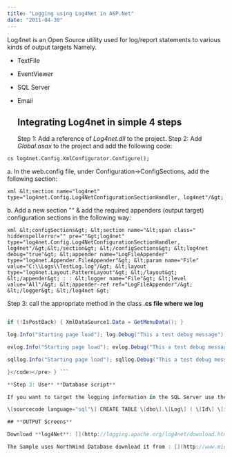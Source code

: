 ```yaml
---
title: "Logging using Log4Net in ASP.Net"
date: "2011-04-30"
---
```


Log4net is an Open Source utility used for log/report statements to various kinds of output targets Namely.

- TextFile
- EventViewer
- SQL Server
- Email
    
    ## **Integrating Log4net in simple 4 steps**
    
    Step 1: Add a reference of _Log4net.dll_ to the project. Step 2: Add _Global.asax_ to the project and add the following code:

```cs log4net.Config.XmlConfigurator.Configure(); ```

a. In the web.config file, under Configuration->ConfigSections, add the following section:

```xml &lt;section name="log4net" type="log4net.Config.Log4NetConfigurationSectionHandler, log4net"/&gt; ```

b. Add a new section "“ & add the required appenders (output target) configuration sections in the following way:

```xml &lt;configSections&gt; &lt;section name="&lt;span class=" hiddenspellerror="" pre=""&gt;log4net" type="log4net.Config.Log4NetConfigurationSectionHandler, log4net"/&gt;&lt;/section&gt; &lt;/configSections&gt; &lt;log4net debug="true"&gt; &lt;appender name="LogFileAppender" type="log4net.Appender.FileAppender"&gt; &lt;param name="File" value="C:\\Logs\\TestLog.log"/&gt; &lt;layout type="log4net.Layout.PatternLayout"&gt; &lt;/layout&gt; &lt;/appender&gt; : : &lt;logger name="File"&gt; &lt;level value="All"/&gt; &lt;appender-ref ref="LogFileAppender"/&gt; &lt;/logger&gt; &lt;/log4net &gt; ```

Step 3: call the appropriate method in the class .**cs file where we log** 

```cs public partial class HierarchicalMenuDemo : System.Web.UI.Page { //for logging to file private static readonly ILog log = log4net.LogManager.GetLogger("File"); private static readonly ILog evlog = log4net.LogManager.GetLogger("EventViewer"); private static readonly ILog sqllog = log4net.LogManager.GetLogger("SQLServer"); <pre><code>protected void Page\_Load(object sender, EventArgs e) {

if (!IsPostBack) { XmlDataSource1.Data = GetMenuData(); }

log.Info("Starting page load"); log.Debug("This a test debug message"); log.Error("Page Load failed : ");

evlog.Info("Starting page load"); evlog.Debug("This a test debug message"); evlog.Error("Page Load failed : ");

sqllog.Info("Starting page load"); sqllog.Debug("This a test debug message"); sqllog.Error("Page Load failed : ");

}</code></pre> } ```

**Step 3: Use** **Database script**

If you want to target the logging information in the SQL Server use the following script create Table in the existing database.

\[sourcecode language="sql"\] CREATE TABLE \[dbo\].\[Log\] ( \[Id\] \[int\] IDENTITY (1, 1) NOT NULL, \[Date\] \[datetime\] NOT NULL, \[Thread\] \[varchar\] (255) NOT NULL, \[Level\] \[varchar\] (50) NOT NULL, \[Logger\] \[varchar\] (255) NOT NULL, \[Message\] \[varchar\] (4000) NOT NULL, \[Exception\] \[varchar\] (2000) NULL ) ```

## **OUTPUT Screens**

Download **log4Net**: [](http://logging.apache.org/log4net/download.html)[http://logging.apache.org/log4net/download.html](http://logging.apache.org/log4net/download.html)

The Sample uses NorthWind Database download it from : [](http://www.microsoft.com/downloads/en/details.aspx?FamilyID=06616212-0356-46a0-8da2-eebc53a68034&displaylang=en "http://www.microsoft.com/downloads/en/details.aspx?FamilyID=06616212-0356-46a0-8da2-eebc53a68034&displaylang=en")[http://www.microsoft.com/downloads/en/details.aspx?FamilyID=06616212-0356-46a0-8da2-eebc53a68034&displaylang=en](http://www.microsoft.com/downloads/en/details.aspx?FamilyID=06616212-0356-46a0-8da2-eebc53a68034&amp;displaylang=en)

